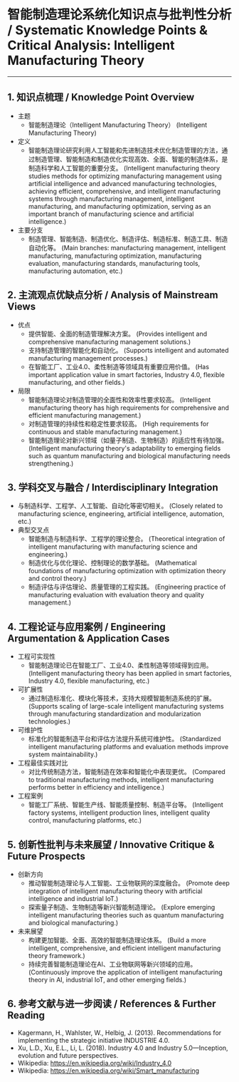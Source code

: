 # 智能制造理论系统化知识点与批判性分析 / Systematic Knowledge Points & Critical Analysis: Intelligent Manufacturing Theory

---

## 1. 知识点梳理 / Knowledge Point Overview

- 主题
    - 智能制造理论（Intelligent Manufacturing Theory）
      (Intelligent Manufacturing Theory)
- 定义
    - 智能制造理论研究利用人工智能和先进制造技术优化制造管理的方法，通过制造管理、智能制造和制造优化实现高效、全面、智能的制造体系，是制造科学和人工智能的重要分支。
      (Intelligent manufacturing theory studies methods for optimizing manufacturing management using artificial intelligence and advanced manufacturing technologies, achieving efficient, comprehensive, and intelligent manufacturing systems through manufacturing management, intelligent manufacturing, and manufacturing optimization, serving as an important branch of manufacturing science and artificial intelligence.)
- 主要分支
    - 制造管理、智能制造、制造优化、制造评估、制造标准、制造工具、制造自动化等。
      (Main branches: manufacturing management, intelligent manufacturing, manufacturing optimization, manufacturing evaluation, manufacturing standards, manufacturing tools, manufacturing automation, etc.)

## 2. 主流观点优缺点分析 / Analysis of Mainstream Views

- 优点
    - 提供智能、全面的制造管理解决方案。
      (Provides intelligent and comprehensive manufacturing management solutions.)
    - 支持制造管理的智能化和自动化。
      (Supports intelligent and automated manufacturing management processes.)
    - 在智能工厂、工业4.0、柔性制造等领域具有重要应用价值。
      (Has important application value in smart factories, Industry 4.0, flexible manufacturing, and other fields.)
- 局限
    - 智能制造理论对制造管理的全面性和效率性要求较高。
      (Intelligent manufacturing theory has high requirements for comprehensive and efficient manufacturing management.)
    - 对制造管理的持续性和稳定性要求较高。
      (High requirements for continuous and stable manufacturing management.)
    - 智能制造理论对新兴领域（如量子制造、生物制造）的适应性有待加强。
      (Intelligent manufacturing theory's adaptability to emerging fields such as quantum manufacturing and biological manufacturing needs strengthening.)

## 3. 学科交叉与融合 / Interdisciplinary Integration

- 与制造科学、工程学、人工智能、自动化等密切相关。
  (Closely related to manufacturing science, engineering, artificial intelligence, automation, etc.)
- 典型交叉点
    - 智能制造与制造科学、工程学的理论整合。
      (Theoretical integration of intelligent manufacturing with manufacturing science and engineering.)
    - 制造优化与优化理论、控制理论的数学基础。
      (Mathematical foundations of manufacturing optimization with optimization theory and control theory.)
    - 制造评估与评估理论、质量管理的工程实践。
      (Engineering practice of manufacturing evaluation with evaluation theory and quality management.)

## 4. 工程论证与应用案例 / Engineering Argumentation & Application Cases

- 工程可实现性
    - 智能制造理论已在智能工厂、工业4.0、柔性制造等领域得到应用。
      (Intelligent manufacturing theory has been applied in smart factories, Industry 4.0, flexible manufacturing, etc.)
- 可扩展性
    - 通过制造标准化、模块化等技术，支持大规模智能制造系统的扩展。
      (Supports scaling of large-scale intelligent manufacturing systems through manufacturing standardization and modularization technologies.)
- 可维护性
    - 标准化的智能制造平台和评估方法提升系统可维护性。
      (Standardized intelligent manufacturing platforms and evaluation methods improve system maintainability.)
- 工程最佳实践对比
    - 对比传统制造方法，智能制造在效率和智能化中表现更优。
      (Compared to traditional manufacturing methods, intelligent manufacturing performs better in efficiency and intelligence.)
- 工程案例
    - 智能工厂系统、智能生产线、智能质量控制、制造平台等。
      (Intelligent factory systems, intelligent production lines, intelligent quality control, manufacturing platforms, etc.)

## 5. 创新性批判与未来展望 / Innovative Critique & Future Prospects

- 创新方向
    - 推动智能制造理论与人工智能、工业物联网的深度融合。
      (Promote deep integration of intelligent manufacturing theory with artificial intelligence and industrial IoT.)
    - 探索量子制造、生物制造等新兴智能制造理论。
      (Explore emerging intelligent manufacturing theories such as quantum manufacturing and biological manufacturing.)
- 未来展望
    - 构建更加智能、全面、高效的智能制造理论体系。
      (Build a more intelligent, comprehensive, and efficient intelligent manufacturing theory framework.)
    - 持续完善智能制造理论在AI、工业物联网等新兴领域的应用。
      (Continuously improve the application of intelligent manufacturing theory in AI, industrial IoT, and other emerging fields.)

## 6. 参考文献与进一步阅读 / References & Further Reading

- Kagermann, H., Wahlster, W., Helbig, J. (2013). Recommendations for implementing the strategic initiative INDUSTRIE 4.0.
- Xu, L.D., Xu, E.L., Li, L. (2018). Industry 4.0 and Industry 5.0—Inception, evolution and future perspectives.
- Wikipedia: <https://en.wikipedia.org/wiki/Industry_4.0>
- Wikipedia: <https://en.wikipedia.org/wiki/Smart_manufacturing>
